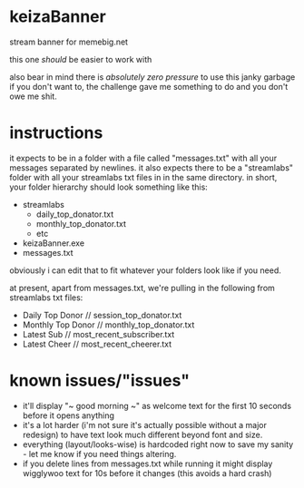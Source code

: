 # keizaBanner
stream banner for memebig.net

this one *should* be easier to work with

also bear in mind there is *absolutely zero pressure* to use this janky garbage if you don't want to, the challenge gave me something to do and you don't owe me shit.
# instructions
it expects to be in a folder with a file called "messages.txt" with all your messages separated by newlines.
it also expects there to be a "streamlabs" folder with all your streamlabs txt files in in the same directory.
in short, your folder hierarchy should look something like this:

* streamlabs
  * daily_top_donator.txt
  * monthly_top_donator.txt
  * etc
* keizaBanner.exe
* messages.txt

obviously i can edit that to fit whatever your folders look like if you need.

at present, apart from messages.txt, we're pulling in the following from streamlabs txt files:
- Daily Top Donor // session_top_donator.txt
- Monthly Top Donor // monthly_top_donator.txt
- Latest Sub // most_recent_subscriber.txt
- Latest Cheer // most_recent_cheerer.txt

# known issues/"issues"
- it'll display "~ good morning ~" as welcome text for the first 10 seconds before it opens anything
- it's a lot harder (i'm not sure it's actually possible without a major redesign) to have text look much different beyond font and size.
- everything (layout/looks-wise) is hardcoded right now to save my sanity - let me know if you need things altering.
- if you delete lines from messages.txt while running it might display wigglywoo text for 10s before it changes (this avoids a hard crash)
